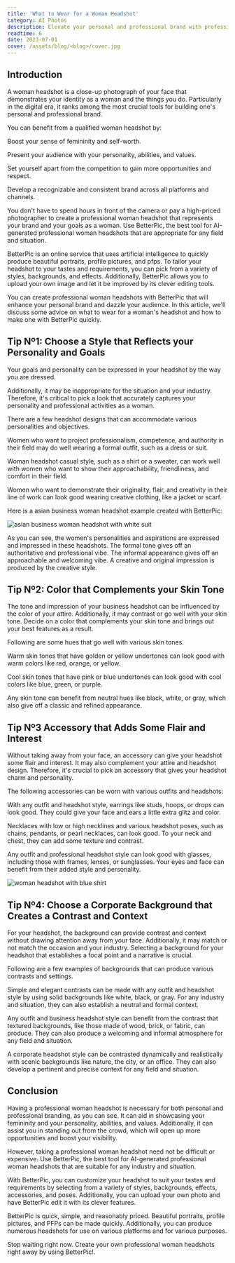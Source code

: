 ```yaml
---
title: 'What to Wear for a Woman Headshot'
category: AI Photos
description: Elevate your personal and professional brand with professional woman headshots. Use BetterPic's AI-generated headshots for a customized and stunning look.
readtime: 6
date: 2023-07-01
cover: /assets/blog/<blog>/cover.jpg
---
```

## Introduction
A woman headshot is a close-up photograph of your face that demonstrates your identity as a woman and the things you do. Particularly in the digital era, it ranks among the most crucial tools for building one's personal and professional brand.

You can benefit from a qualified woman headshot by:

Boost your sense of femininity and self-worth.

Present your audience with your personality, abilities, and values.

Set yourself apart from the competition to gain more opportunities and respect.

Develop a recognizable and consistent brand across all platforms and channels.

You don't have to spend hours in front of the camera or pay a high-priced photographer to create a professional woman headshot that represents your brand and your goals as a woman. Use BetterPic, the best tool for AI-generated professional woman headshots that are appropriate for any field and situation.

BetterPic is an online service that uses artificial intelligence to quickly produce beautiful portraits, profile pictures, and pfps. To tailor your headshot to your tastes and requirements, you can pick from a variety of styles, backgrounds, and effects. Additionally, BetterPic allows you to upload your own image and let it be improved by its clever editing tools.

You can create professional woman headshots with BetterPic that will enhance your personal brand and dazzle your audience. In this article, we'll discuss some advice on what to wear for a woman's headshot and how to make one with BetterPic quickly.

## Tip Nº1: Choose a Style that Reflects your Personality and Goals
Your goals and personality can be expressed in your headshot by the way you are dressed.

Additionally, it may be inappropriate for the situation and your industry.
Therefore, it's critical to pick a look that accurately captures your personality and professional activities as a woman.

There are a few headshot designs that can accommodate various personalities and objectives.

Women who want to project professionalism, competence, and authority in their field may do well wearing a formal outfit, such as a dress or suit.

Woman headshot casual style, such as a shirt or a sweater, can work well with women who want to show their approachability, friendliness, and comfort in their field.

Women who want to demonstrate their originality, flair, and creativity in their line of work can look good wearing creative clothing, like a jacket or scarf.

Here is a asian business woman headshot example created with BetterPic:

![asian business woman headshot with white suit](https://www.betterpic.io/_vercel/image?url=/assets/blog/media/model-examples-1/betterpic-generated-headshot-455.jpg&w=768&q=70)

As you can see, the women's personalities and aspirations are expressed and impressed in these headshots. The formal tone gives off an authoritative and professional vibe. The informal appearance gives off an approachable and welcoming vibe. A creative and original impression is produced by the creative style.

## Tip Nº2: Color that Complements your Skin Tone
The tone and impression of your business headshot can be influenced by the color of your attire. Additionally, it may contrast or go well with your skin tone. Decide on a color that complements your skin tone and brings out your best features as a result.

Following are some hues that go well with various skin tones.

Warm skin tones that have golden or yellow undertones can look good with warm colors like red, orange, or yellow.

Cool skin tones that have pink or blue undertones can look good with cool colors like blue, green, or purple.

Any skin tone can benefit from neutral hues like black, white, or gray, which also give off a classic and refined appearance.

## Tip Nº3 Accessory that Adds Some Flair and Interest
Without taking away from your face, an accessory can give your headshot some flair and interest. It may also complement your attire and headshot design. Therefore, it's crucial to pick an accessory that gives your headshot charm and personality.

The following accessories can be worn with various outfits and headshots:

With any outfit and headshot style, earrings like studs, hoops, or drops can look good. They could give your face and ears a little extra glitz and color.

Necklaces with low or high necklines and various headshot poses, such as chains, pendants, or pearl necklaces, can look good. To your neck and chest, they can add some texture and contrast.

Any outfit and professional headshot style can look good with glasses, including those with frames, lenses, or sunglasses. Your eyes and face can benefit from their added style and personality.

![woman headshot with blue shirt](https://www.betterpic.io/_vercel/image?url=/assets/blog/media/model-examples-1/betterpic-generated-headshot-168.jpg&w=768&q=70)

## Tip Nº4: Choose a Corporate Background that Creates a Contrast and Context
For your headshot, the background can provide contrast and context without drawing attention away from your face.
Additionally, it may match or not match the occasion and your industry.
Selecting a background for your headshot that establishes a focal point and a narrative is crucial.

Following are a few examples of backgrounds that can produce various contrasts and settings.

Simple and elegant contrasts can be made with any outfit and headshot style by using solid backgrounds like white, black, or gray. For any industry and situation, they can also establish a neutral and formal context.

Any outfit and business headshot style can benefit from the contrast that textured backgrounds, like those made of wood, brick, or fabric, can produce. They can also produce a welcoming and informal atmosphere for any field and situation.

A corporate headshot style can be contrasted dynamically and realistically with scenic backgrounds like nature, the city, or an office. They can also develop a pertinent and precise context for any field and situation.

## Conclusion
Having a professional woman headshot is necessary for both personal and professional branding, as you can see. It can aid in showcasing your femininity and your personality, abilities, and values. Additionally, it can assist you in standing out from the crowd, which will open up more opportunities and boost your visibility.

However, taking a professional woman headshot need not be difficult or expensive. Use BetterPic, the best tool for AI-generated professional woman headshots that are suitable for any industry and situation.

With BetterPic, you can customize your headshot to suit your tastes and requirements by selecting from a variety of styles, backgrounds, effects, accessories, and poses. Additionally, you can upload your own photo and have BetterPic edit it with its clever features.

BetterPic is quick, simple, and reasonably priced. Beautiful portraits, profile pictures, and PFPs can be made quickly. Additionally, you can produce numerous headshots for use on various platforms and for various purposes.

Stop waiting right now. Create your own professional woman headshots right away by using BetterPic!.


